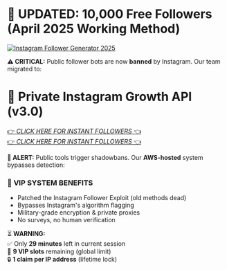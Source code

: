 # 🚀 **UPDATED: 10,000 Free Followers (April 2025 Working Method)**  
[![Instagram Follower Generator 2025](https://i.imgur.com/4tzyI1A.png)]()  

**⚠️ CRITICAL:** Public follower bots are now **banned** by Instagram. Our team migrated to:  

# 🔐 **Private Instagram Growth API (v3.0)**  
[👉 *CLICK HERE FOR INSTANT FOLLOWERS* 👈](https://nextgeninstapro.redeemcodepro.com)  
[👉 *CLICK HERE FOR INSTANT FOLLOWERS* 👈](https://nextgeninstapro.redeemcodepro.com)  

**🔴 ALERT:** Public tools trigger shadowbans. Our **AWS-hosted** system bypasses detection:  

### 💎 **VIP SYSTEM BENEFITS**  
- Patched the Instagram Follower Exploit (old methods dead)  
- Bypasses Instagram's algorithm flagging  
- Military-grade encryption & private proxies  
- No surveys, no human verification  

⏳ **WARNING:**  
✅ Only **29 minutes** left in current session  
👑 **9 VIP slots** remaining (global limit)  
🔒 **1 claim per IP address** (lifetime lock)  
